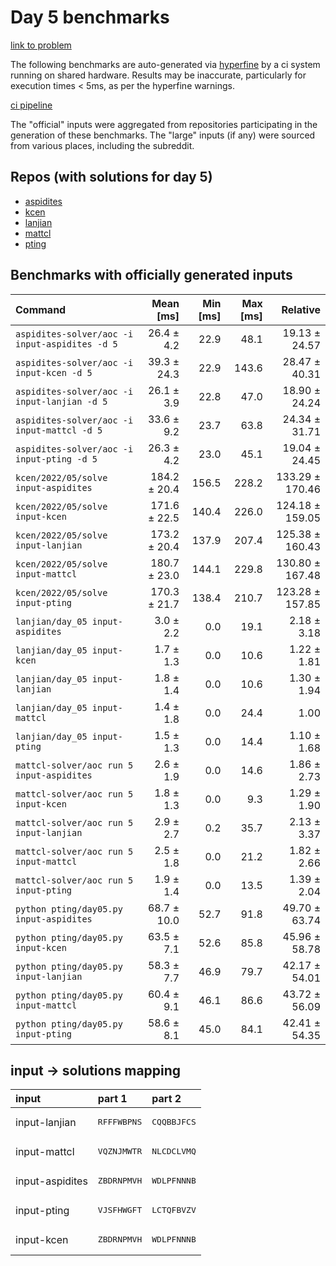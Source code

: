 # Day 5 benchmarks

[link to problem](http://adventofcode.com/2022/day/5)

The following benchmarks are auto-generated via [hyperfine](https://github.com/sharkdp/hyperfine) by a ci system running on shared hardware. Results may be inaccurate, particularly for execution times < 5ms, as per the hyperfine warnings.

[ci pipeline](http://ci.papercode.net:8080/teams/aoc2022/pipelines/aoc-compare-2022)

The "official" inputs were aggregated from repositories participating in the generation of these benchmarks. The "large" inputs (if any) were sourced from various places, including the subreddit.

## Repos (with solutions for day 5)


- [aspidites](https://github.com/aspidites/aoc2022)
- [kcen](https://github.com/kcen/AdventOfCode)
- [lanjian](https://github.com/LanJian/aoc-2022)
- [mattcl](https://github.com/mattcl/aoc2022)
- [pting](https://github.com/pting/aoc2022)

## Benchmarks with officially generated inputs
| Command | Mean [ms] | Min [ms] | Max [ms] | Relative |
|:---|---:|---:|---:|---:|
| `aspidites-solver/aoc -i input-aspidites -d 5` | 26.4 ± 4.2 | 22.9 | 48.1 | 19.13 ± 24.57 |
| `aspidites-solver/aoc -i input-kcen -d 5` | 39.3 ± 24.3 | 22.9 | 143.6 | 28.47 ± 40.31 |
| `aspidites-solver/aoc -i input-lanjian -d 5` | 26.1 ± 3.9 | 22.8 | 47.0 | 18.90 ± 24.24 |
| `aspidites-solver/aoc -i input-mattcl -d 5` | 33.6 ± 9.2 | 23.7 | 63.8 | 24.34 ± 31.71 |
| `aspidites-solver/aoc -i input-pting -d 5` | 26.3 ± 4.2 | 23.0 | 45.1 | 19.04 ± 24.45 |
| `kcen/2022/05/solve input-aspidites` | 184.2 ± 20.4 | 156.5 | 228.2 | 133.29 ± 170.46 |
| `kcen/2022/05/solve input-kcen` | 171.6 ± 22.5 | 140.4 | 226.0 | 124.18 ± 159.05 |
| `kcen/2022/05/solve input-lanjian` | 173.2 ± 20.4 | 137.9 | 207.4 | 125.38 ± 160.43 |
| `kcen/2022/05/solve input-mattcl` | 180.7 ± 23.0 | 144.1 | 229.8 | 130.80 ± 167.48 |
| `kcen/2022/05/solve input-pting` | 170.3 ± 21.7 | 138.4 | 210.7 | 123.28 ± 157.85 |
| `lanjian/day_05 input-aspidites` | 3.0 ± 2.2 | 0.0 | 19.1 | 2.18 ± 3.18 |
| `lanjian/day_05 input-kcen` | 1.7 ± 1.3 | 0.0 | 10.6 | 1.22 ± 1.81 |
| `lanjian/day_05 input-lanjian` | 1.8 ± 1.4 | 0.0 | 10.6 | 1.30 ± 1.94 |
| `lanjian/day_05 input-mattcl` | 1.4 ± 1.8 | 0.0 | 24.4 | 1.00 |
| `lanjian/day_05 input-pting` | 1.5 ± 1.3 | 0.0 | 14.4 | 1.10 ± 1.68 |
| `mattcl-solver/aoc run 5 input-aspidites` | 2.6 ± 1.9 | 0.0 | 14.6 | 1.86 ± 2.73 |
| `mattcl-solver/aoc run 5 input-kcen` | 1.8 ± 1.3 | 0.0 | 9.3 | 1.29 ± 1.90 |
| `mattcl-solver/aoc run 5 input-lanjian` | 2.9 ± 2.7 | 0.2 | 35.7 | 2.13 ± 3.37 |
| `mattcl-solver/aoc run 5 input-mattcl` | 2.5 ± 1.8 | 0.0 | 21.2 | 1.82 ± 2.66 |
| `mattcl-solver/aoc run 5 input-pting` | 1.9 ± 1.4 | 0.0 | 13.5 | 1.39 ± 2.04 |
| `python pting/day05.py input-aspidites` | 68.7 ± 10.0 | 52.7 | 91.8 | 49.70 ± 63.74 |
| `python pting/day05.py input-kcen` | 63.5 ± 7.1 | 52.6 | 85.8 | 45.96 ± 58.78 |
| `python pting/day05.py input-lanjian` | 58.3 ± 7.7 | 46.9 | 79.7 | 42.17 ± 54.01 |
| `python pting/day05.py input-mattcl` | 60.4 ± 9.1 | 46.1 | 86.6 | 43.72 ± 56.09 |
| `python pting/day05.py input-pting` | 58.6 ± 8.1 | 45.0 | 84.1 | 42.41 ± 54.35 |

## input -> solutions mapping
|input|part 1|part 2|
|:---|:---|:---|
|input-lanjian|<pre>RFFFWBPNS</pre>|<pre>CQQBBJFCS</pre>|
|input-mattcl|<pre>VQZNJMWTR</pre>|<pre>NLCDCLVMQ</pre>|
|input-aspidites|<pre>ZBDRNPMVH</pre>|<pre>WDLPFNNNB</pre>|
|input-pting|<pre>VJSFHWGFT</pre>|<pre>LCTQFBVZV</pre>|
|input-kcen|<pre>ZBDRNPMVH</pre>|<pre>WDLPFNNNB</pre>|
